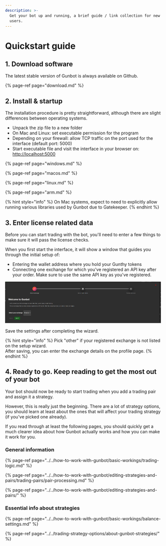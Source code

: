 ```yaml
---
description: >-
  Get your bot up and running, a brief guide / link collection for new Gunbot
  users.
---
```


# Quickstart guide

## 1. Download software

The latest stable version of Gunbot is always available on Github.

{% page-ref page="download.md" %}

## 2. Install & startup

The installation procedure is pretty straightforward, although there are slight differences between operating systems.

* Unpack the zip file to a new folder
* On Mac and Linux: set executable permission for the program
* Depending on your firewall: allow TCP traffic on the port used for the interface \(default port: 5000\)
* Start executable file and visit the interface in your browser on: [http://localhost:5000](http://localhost:5000)

{% page-ref page="windows.md" %}

{% page-ref page="macos.md" %}

{% page-ref page="linux.md" %}

{% page-ref page="arm.md" %}

{% hint style="info" %}
On Mac systems, expect to need to explicitly allow running various libraries used by Gunbot due to Gatekeeper.
{% endhint %}

## 3. Enter license related data

Before you can start trading with the bot, you'll need to enter a few things to make sure it will pass the license checks.

When you first start the interface, it will show a window that guides you through the initial setup of:

* Entering the wallet address where you hold your Gunthy tokens
* Connecting one exchange for which you've registered an API key after your order. Make sure to use the same API key as you've registered.

![](../../.gitbook/assets/image%20%2863%29.png)

Save the settings after completing the wizard.

{% hint style="info" %}
Pick "other" if your registered exchange is not listed on the setup wizard.  
After saving, you can enter the exchange details on the profile page.
{% endhint %}

## 4. Ready to go. Keep reading to get the most out of your bot

Your bot should now be ready to start trading when you add a trading pair and assign it a strategy.

However, this is really just the beginning. There are a lot of strategy options, you should learn at least about the ones that will affect your trading strategy \(if you've picked one already\).

If you read through at least the following pages, you should quickly get a much clearer idea about how Gunbot actually works and how you can make it work for you.

### General information

{% page-ref page="../../how-to-work-with-gunbot/basic-workings/trading-logic.md" %}

{% page-ref page="../../how-to-work-with-gunbot/editing-strategies-and-pairs/trading-pairs/pair-processing.md" %}

{% page-ref page="../../how-to-work-with-gunbot/editing-strategies-and-pairs/" %}

### Essential info about strategies

{% page-ref page="../../how-to-work-with-gunbot/basic-workings/balance-settings.md" %}

{% page-ref page="../../trading-strategy-options/about-gunbot-strategies/" %}

